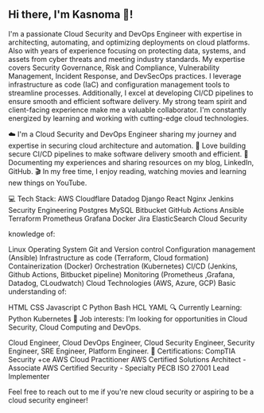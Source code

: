 ## Hi there, I'm Kasnoma 👋!

<!--
**Kasnoma/Kasnoma** is a ✨ _special_ ✨ repository because its `README.md` (this file) appears on your GitHub profile.

Here are some ideas to get you started:

- 🔭 I’m currently working on ...
- 🌱 I’m currently learning ...
- 👯 I’m looking to collaborate on ...
- 🤔 I’m looking for help with ...
- 💬 Ask me about ...
- 📫 How to reach me: ...
- 😄 Pronouns: ...
- ⚡ Fun fact: ...
-->


I'm a passionate Cloud Security and DevOps Engineer with expertise in architecting, automating, and optimizing deployments on cloud platforms. Also with years of experience focusing on protecting data, systems, and assets from cyber threats and meeting industry standards. My expertise covers Security Governance, Risk and Compliance, Vulnerability Management, Incident Response, and DevSecOps practices. I leverage infrastructure as code (IaC) and configuration management tools to streamline processes. Additionally, I excel at developing CI/CD pipelines to ensure smooth and efficient software delivery. My strong team spirit and client-facing experience make me a valuable collaborator. I'm constantly energized by learning and working with cutting-edge cloud technologies.

☁️ I'm a Cloud Security and DevOps Engineer sharing my journey and expertise in securing cloud architecture and automation.
🔄 Love building secure CI/CD pipelines to make software delivery smooth and efficient.
🌱 Documenting my experiences and sharing resources on my blog, LinkedIn, GitHub.
🎬 In my free time, I enjoy reading, watching movies and learning new things on YouTube.

💻 Tech Stack:
AWS Cloudflare Datadog Django React Nginx Jenkins Security Engineering Postgres MySQL Bitbucket GitHub Actions Ansible Terraform Prometheus Grafana Docker Jira ElasticSearch Cloud Security

knowledge of:

Linux Operating System
Git and Version control
Configuration management (Ansible)
Infrastructure as code (Terraform, Cloud formation)
Containerization (Docker)
Orchestration (Kubernetes)
CI/CD (Jenkins, Github Actions, Bitbucket pipeline)
Monitoring (Prometheus ,Grafana, Datadog, CLoudwatch)
Cloud Technologies (AWS, Azure, GCP)
Basic understanding of:

HTML
CSS
Javascript
C
Python
Bash
HCL
YAML
🔍 Currently Learning:
Python
Kubernetes
💼 Job interests:
I’m looking for opportunities in Cloud Security, Cloud Computing and DevOps.

Cloud Engineer, Cloud DevOps Engineer, Cloud Security Engineer, Security Engineer, SRE Engineer, Platform Engineer.
📜 Certifications:
CompTIA Security +ce
AWS Cloud Practitioner
AWS Certified Solutions Architect - Associate
AWS Certified Security - Specialty
PECB ISO 27001 Lead Implementer

Feel free to reach out to me if you're new cloud security or aspiring to be a cloud security engineer!
